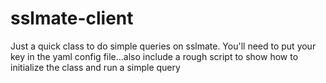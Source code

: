 # sslmate-client

Just a quick class to do simple queries on sslmate. You'll need to put your key in the yaml config file...also include a rough script to show how to initialize the class and run a simple query
